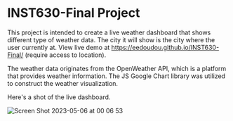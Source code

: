 # INST630-Final Project

This project is intended to create a live weather dashboard that shows different type of weather data. The city it will show is the city where the user currently at. View live demo at https://eedoudou.github.io/INST630-Final/ (require access to location).

The weather data originates from the OpenWeather API, which is a platform that provides weather information. The JS Google Chart library was utilized to construct the weather visualization.

Here's a shot of the live dashboard.

![Screen Shot 2023-05-06 at 00 06 53](https://user-images.githubusercontent.com/32424134/236598898-90fc407e-7de3-4e60-a424-51654dc503d2.png)
